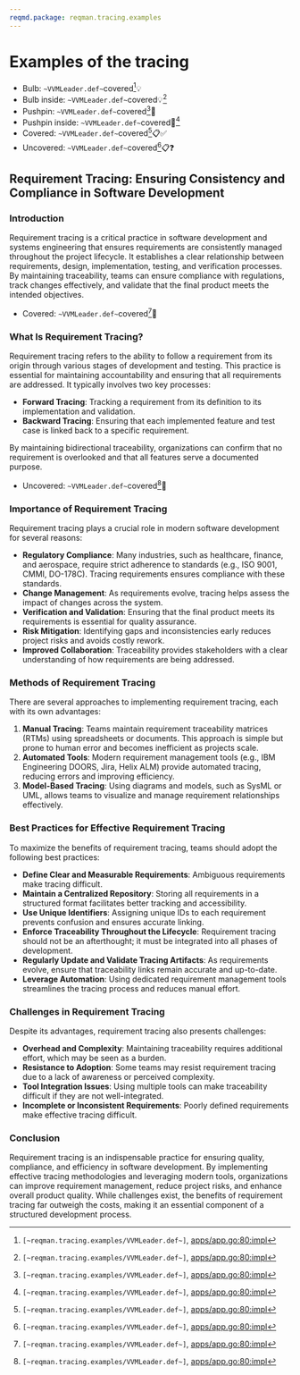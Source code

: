 ```yaml
---
reqmd.package: reqman.tracing.examples
---
```


# Examples of the tracing

- Bulb: `~VVMLeader.def~`covered[^~VVMLeader.def~]💡
- Bulb inside: `~VVMLeader.def~`covered💡[^~VVMLeader.def~]
- Pushpin: `~VVMLeader.def~`covered[^~VVMLeader.def~]📌
- Pushpin inside: `~VVMLeader.def~`covered📌[^~VVMLeader.def~]
- Covered: `~VVMLeader.def~`covered[^~VVMLeader.def~]📋✅
- Uncovered: `~VVMLeader.def~`covered[^~VVMLeader.def~]📋❓


## **Requirement Tracing: Ensuring Consistency and Compliance in Software Development**

### Introduction

Requirement tracing is a critical practice in software development and systems engineering that ensures requirements are consistently managed throughout the project lifecycle. It establishes a clear relationship between requirements, design, implementation, testing, and verification processes. By maintaining traceability, teams can ensure compliance with regulations, track changes effectively, and validate that the final product meets the intended objectives.

- Covered: `~VVMLeader.def~`covered[^~VVMLeader.def~]🎯

### What Is Requirement Tracing?

Requirement tracing refers to the ability to follow a requirement from its origin through various stages of development and testing. This practice is essential for maintaining accountability and ensuring that all requirements are addressed. It typically involves two key processes:

- **Forward Tracing**: Tracking a requirement from its definition to its implementation and validation.
- **Backward Tracing**: Ensuring that each implemented feature and test case is linked back to a specific requirement.

By maintaining bidirectional traceability, organizations can confirm that no requirement is overlooked and that all features serve a documented purpose.

- Uncovered: `~VVMLeader.def~`covered[^~VVMLeader.def~]🚧

### Importance of Requirement Tracing

Requirement tracing plays a crucial role in modern software development for several reasons:

- **Regulatory Compliance**: Many industries, such as healthcare, finance, and aerospace, require strict adherence to standards (e.g., ISO 9001, CMMI, DO-178C). Tracing requirements ensures compliance with these standards.
- **Change Management**: As requirements evolve, tracing helps assess the impact of changes across the system.
- **Verification and Validation**: Ensuring that the final product meets its requirements is essential for quality assurance.
- **Risk Mitigation**: Identifying gaps and inconsistencies early reduces project risks and avoids costly rework.
- **Improved Collaboration**: Traceability provides stakeholders with a clear understanding of how requirements are being addressed.

### Methods of Requirement Tracing

There are several approaches to implementing requirement tracing, each with its own advantages:

1. **Manual Tracing**: Teams maintain requirement traceability matrices (RTMs) using spreadsheets or documents. This approach is simple but prone to human error and becomes inefficient as projects scale.
2. **Automated Tools**: Modern requirement management tools (e.g., IBM Engineering DOORS, Jira, Helix ALM) provide automated tracing, reducing errors and improving efficiency.
3. **Model-Based Tracing**: Using diagrams and models, such as SysML or UML, allows teams to visualize and manage requirement relationships effectively.

### Best Practices for Effective Requirement Tracing

To maximize the benefits of requirement tracing, teams should adopt the following best practices:

- **Define Clear and Measurable Requirements**: Ambiguous requirements make tracing difficult.
- **Maintain a Centralized Repository**: Storing all requirements in a structured format facilitates better tracking and accessibility.
- **Use Unique Identifiers**: Assigning unique IDs to each requirement prevents confusion and ensures accurate linking.
- **Enforce Traceability Throughout the Lifecycle**: Requirement tracing should not be an afterthought; it must be integrated into all phases of development.
- **Regularly Update and Validate Tracing Artifacts**: As requirements evolve, ensure that traceability links remain accurate and up-to-date.
- **Leverage Automation**: Using dedicated requirement management tools streamlines the tracing process and reduces manual effort.

### Challenges in Requirement Tracing

Despite its advantages, requirement tracing also presents challenges:

- **Overhead and Complexity**: Maintaining traceability requires additional effort, which may be seen as a burden.
- **Resistance to Adoption**: Some teams may resist requirement tracing due to a lack of awareness or perceived complexity.
- **Tool Integration Issues**: Using multiple tools can make traceability difficult if they are not well-integrated.
- **Incomplete or Inconsistent Requirements**: Poorly defined requirements make effective tracing difficult.

### Conclusion

Requirement tracing is an indispensable practice for ensuring quality, compliance, and efficiency in software development. By implementing effective tracing methodologies and leveraging modern tools, organizations can improve requirement management, reduce project risks, and enhance overall product quality. While challenges exist, the benefits of requirement tracing far outweigh the costs, making it an essential component of a structured development process.

[^~VVMLeader.def~]: `[~reqman.tracing.examples/VVMLeader.def~]`, [apps/app.go:80:impl](https://github.com/voedger/voedger/blob/67cb0d8e2960a0b09546bf86a986bc40a1f05584/pkg/appdef/internal/apps/app.go#L80)
